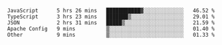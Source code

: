 <!--START_SECTION:waka-->

```text
JavaScript      5 hrs 26 mins   ███████████▓░░░░░░░░░░░░░   46.52 %
TypeScript      3 hrs 23 mins   ███████▒░░░░░░░░░░░░░░░░░   29.01 %
JSON            2 hrs 31 mins   █████▒░░░░░░░░░░░░░░░░░░░   21.59 %
Apache Config   9 mins          ▒░░░░░░░░░░░░░░░░░░░░░░░░   01.40 %
Other           9 mins          ▒░░░░░░░░░░░░░░░░░░░░░░░░   01.33 %
```

<!--END_SECTION:waka-->


<!--
**Leorio21/Leorio21** is a ✨ _special_ ✨ repository because its `README.md` (this file) appears on your GitHub profile.

Here are some ideas to get you started:

- 🔭 I’m currently working on ...
- 🌱 I’m currently learning ...
- 👯 I’m looking to collaborate on ...
- 🤔 I’m looking for help with ...
- 💬 Ask me about ...
- 📫 How to reach me: ...
- 😄 Pronouns: ...
- ⚡ Fun fact: ...
-->
